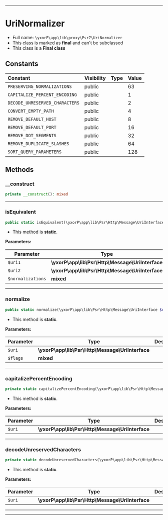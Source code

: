 ***

# UriNormalizer





* Full name: `\yxorP\app\lib\proxy\Psr7\UriNormalizer`
* This class is marked as **final** and can't be subclassed
* This class is a **Final class**


## Constants

| Constant | Visibility | Type | Value |
|:---------|:-----------|:-----|:------|
|`PRESERVING_NORMALIZATIONS`|public| |63|
|`CAPITALIZE_PERCENT_ENCODING`|public| |1|
|`DECODE_UNRESERVED_CHARACTERS`|public| |2|
|`CONVERT_EMPTY_PATH`|public| |4|
|`REMOVE_DEFAULT_HOST`|public| |8|
|`REMOVE_DEFAULT_PORT`|public| |16|
|`REMOVE_DOT_SEGMENTS`|public| |32|
|`REMOVE_DUPLICATE_SLASHES`|public| |64|
|`SORT_QUERY_PARAMETERS`|public| |128|


## Methods


### __construct



```php
private __construct(): mixed
```











***

### isEquivalent



```php
public static isEquivalent(\yxorP\app\lib\Psr\Http\Message\UriInterface $uri1, \yxorP\app\lib\Psr\Http\Message\UriInterface $uri2, mixed $normalizations = self::PRESERVING_NORMALIZATIONS): mixed
```



* This method is **static**.




**Parameters:**

| Parameter | Type | Description |
|-----------|------|-------------|
| `$uri1` | **\yxorP\app\lib\Psr\Http\Message\UriInterface** |  |
| `$uri2` | **\yxorP\app\lib\Psr\Http\Message\UriInterface** |  |
| `$normalizations` | **mixed** |  |




***

### normalize



```php
public static normalize(\yxorP\app\lib\Psr\Http\Message\UriInterface $uri, mixed $flags = self::PRESERVING_NORMALIZATIONS): mixed
```



* This method is **static**.




**Parameters:**

| Parameter | Type | Description |
|-----------|------|-------------|
| `$uri` | **\yxorP\app\lib\Psr\Http\Message\UriInterface** |  |
| `$flags` | **mixed** |  |




***

### capitalizePercentEncoding



```php
private static capitalizePercentEncoding(\yxorP\app\lib\Psr\Http\Message\UriInterface $uri): mixed
```



* This method is **static**.




**Parameters:**

| Parameter | Type | Description |
|-----------|------|-------------|
| `$uri` | **\yxorP\app\lib\Psr\Http\Message\UriInterface** |  |




***

### decodeUnreservedCharacters



```php
private static decodeUnreservedCharacters(\yxorP\app\lib\Psr\Http\Message\UriInterface $uri): mixed
```



* This method is **static**.




**Parameters:**

| Parameter | Type | Description |
|-----------|------|-------------|
| `$uri` | **\yxorP\app\lib\Psr\Http\Message\UriInterface** |  |




***


***

